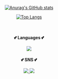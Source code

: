 <div align=center>
	<br>
	<br>
	
[![Anurag's GitHub stats](https://github-readme-stats.vercel.app/api?username=Yunwltn)](https://github.com/anuraghazra/github-readme-stats)

[![Top Langs](https://github-readme-stats.vercel.app/api/top-langs/?username=Yunwltn&layout=compact)](https://github.com/anuraghazra/github-readme-stats)

<div align=center>
	<br>
	<h4> 💕 Languages 💕  <h4>
	<img src="https://img.shields.io/badge/Python-3776AB?style=flat&logo=Python&logoColor=white" />
	<h4> 💕 SNS 💕  <h4>
	<a href="mailto:yunwltn98@gmail.com"><img src="https://img.shields.io/badge/Gmail-EA4335?style=flat&logo=Gmail&logoColor=white&link="mailto:yunwltn98@gmail.com" />
	<a href="https://coding-jisu.tistory.com/"><img src="https://img.shields.io/badge/Tistory-000000?style=flat&logo=Tistory&logoColor=white&link="https://coding-jisu.tistory.com" />
